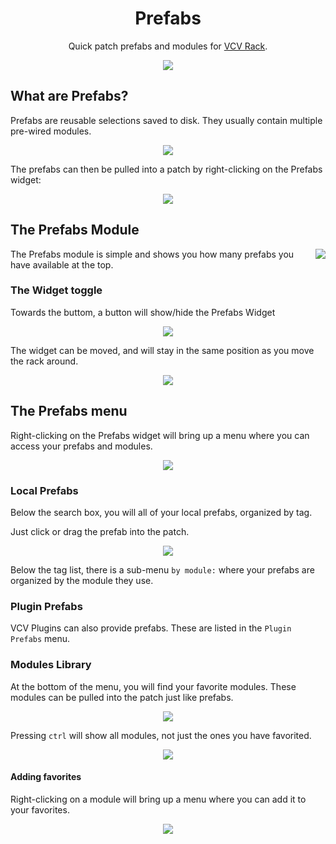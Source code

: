 <h1 align="center">Prefabs</h1>

<p align="center">
Quick patch prefabs and modules for <a href="https://vcvrack.com/">VCV Rack</a>.
</p>

<p align="center">
<img src="images/demo.gif">
</p>

## What are Prefabs?

Prefabs are reusable selections saved to disk. They usually contain multiple pre-wired modules.


<p align="center">
<img src="images/save.png">
</p>


The prefabs can then be pulled into a patch by right-clicking on the Prefabs widget:


<p align="center">
<img src="images/tangents.gif">
</p>

## The Prefabs Module

<img align="right" src="images/screenshot.png">

The Prefabs module is simple and shows you how many prefabs you have available at the top.

### The Widget toggle

Towards the buttom, a button will show/hide the Prefabs Widget

<p align="center">
<img src="images/toggle.gif">
</p>

The widget can be moved, and will stay in the same position as you move the rack around.

<p align="center">
<img src="images/widget.gif">
</p>

## The Prefabs menu

Right-clicking on the Prefabs widget will bring up a menu where you can access your prefabs and modules.

<p align="center">
<img src="images/context-menu.gif">
</p>

### Local Prefabs

Below the search box, you will all of your local prefabs, organized by tag.

Just click or drag the prefab into the patch.

<p align="center">
<img src="images/prefab.gif">
</p>

Below the tag list, there is a sub-menu `by module:` where your prefabs are organized by the module they use.

### Plugin Prefabs

VCV Plugins can also provide prefabs. These are listed in the `Plugin Prefabs` menu.

### Modules Library

At the bottom of the menu, you will find your favorite modules. These modules can be pulled into the patch just like
prefabs.

<p align="center">
<img src="images/favorites.gif">
</p>

Pressing `ctrl` will show all modules, not just the ones you have favorited.


<p align="center">
<img src="images/modules.gif">
</p>

#### Adding favorites

Right-clicking on a module will bring up a menu where you can add it to your favorites.

<p align="center">
<img src="images/new-favorites.gif">
</p>

